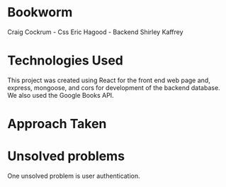 # Bookworm
Craig Cockrum - Css
Eric Hagood - Backend
Shirley Kaffrey
# Technologies Used
This project was created using React for the front end web page and, express, mongoose, and cors for development of the backend database. We also used the Google Books API. 
# Approach Taken

# Unsolved problems
One unsolved problem is user authentication.
